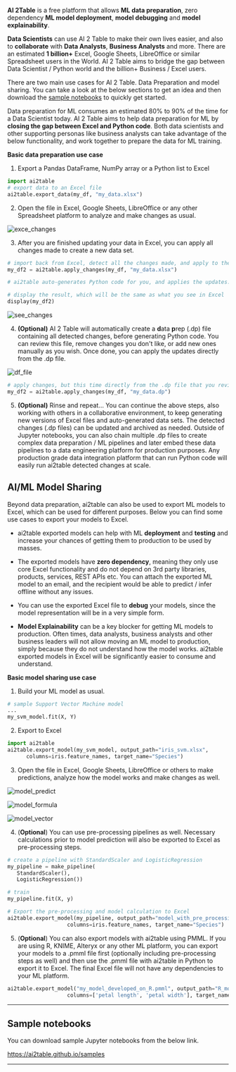 **AI 2Table** is a free platform that allows **ML data preparation**, zero dependency **ML model deployment**, **model debugging** and **model explainability**. 

**Data Scientists** can use AI 2 Table to make their own lives easier, and also to **collaborate** with **Data Analysts**, **Business Analysts** and more. There are an estimated **1 billion+** Excel, Google Sheets, LibreOffice or similar Spreadsheet users in the World. AI 2 Table aims to bridge the gap between Data Scientist / Python world and the billion+ Business / Excel users.  

There are two main use cases for AI 2 Table. Data Preparation and model sharing. You can take a look at the below sections to get an idea and then download the <a href="https://ai2table.github.io/samples/" target="_blank">sample notebooks</a> to quickly get started. 

Data preparation for ML consumes an estimated 80% to 90% of the time for a Data Scientist today. AI 2 Table aims to help data preparation for ML by **closing the gap between Excel and Python code**. Both data scientists and other supporting personas like business analysts can take advantage of the below functionality, and work together to prepare the data for ML training. 

**Basic data preparation use case**

1) Export a Pandas DataFrame, NumPy array or a Python list to Excel

```python
import ai2table
# export data to an Excel file
ai2table.export_data(my_df, "my_data.xlsx")
```


2) Open the file in Excel, Google Sheets, LibreOffice or any other Spreadsheet platform to analyze and make changes as usual. 

![exce_changes](img/excel_changes.png)





3) After you are finished updating your data in Excel, you can apply all changes made to create a new data set. 

```python
# import back from Excel, detect all the changes made, and apply to the Data Frame  
my_df2 = ai2table.apply_changes(my_df, "my_data.xlsx") 

# ai2table auto-generates Python code for you, and applies the updates..

# display the result, which will be the same as what you see in Excel
display(my_df2)
```

![see_changes](img/see_changes.png)





4) **(Optional)** AI 2 Table will automatically create a **d**ata **p**rep (.dp) file containing all detected changes, before generating Python code. You can review this file, remove changes you don't like, or add new ones manually as you wish. Once done, you can apply the updates directly from the .dp file. 

![df_file](img/dp_file.png)

```python
# apply changes, but this time directly from the .dp file that you reviewed / updated
my_df2 = ai2table.apply_changes(my_df, "my_data.dp")
```



5) **(Optional)** Rinse and repeat... You can continue the above steps, also working with others in a collaborative environment, to keep generating new versions of Excel files and auto-generated data sets. The detected changes (.dp files) can be updated and archived as needed. Outside of Jupyter notebooks, you can also chain multiple .dp files to create complex data preparation / ML pipelines and later embed these data pipelines to a data engineering platform for production purposes.  Any production grade data integration platform that can run Python code will easily run ai2table detected changes at scale.   


## AI/ML Model Sharing

Beyond data preparation, ai2table can also be used to export ML models to Excel, which can be used for different purposes. Below you can find some use cases to export your models to Excel. 

- ai2table exported models can help with ML **deployment** and **testing** and increase your chances of getting them to production to be used by masses.   

- The exported models have **zero dependency**, meaning they only use core Excel functionality and do not depend on 3rd party libraries, products, services, REST APIs etc. You can attach the exported ML model to an email, and the recipient would be able to predict / infer offline without any issues. 

- You can use the exported Excel file to **debug** your models, since the model representation will be in a very simple form. 

- **Model Explainability** can be a key blocker for getting ML models to production. Often times, data analysts, business analysts and other business leaders will not allow moving an ML model to production, simply because they do not understand how the model works. ai2table exported models in Excel will be significantly easier to consume and understand.

**Basic model sharing use case**

1) Build your ML model as usual. 

```Python
# sample Support Vector Machine model
...
my_svm_model.fit(X, Y)
```



2) Export to Excel 

```Python
import ai2table    
ai2table.export_model(my_svm_model, output_path="iris_svm.xlsx",
      columns=iris.feature_names, target_name="Species")
```



3) Open the file in Excel, Google Sheets, LibreOffice or others to make predictions, analyze how the model works and make changes as well.



![model_predict](img/model_predict.png)



![model_formula](img/model_formula.png)



![model_vector](img/model_vector.png)





4) (**Optional**) You can use pre-processing pipelines as well. Necessary calculations prior to model prediction will also be exported to Excel as pre-processing steps.   

```python
# create a pipeline with StandardScaler and LogisticRegression
my_pipeline = make_pipeline(
   StandardScaler(),
   LogisticRegression())

# train
my_pipeline.fit(X, y)

# Export the pre-processing and model calculation to Excel
ai2table.export_model(my_pipeline, output_path="model_with_pre_processing.xlsx",
                   columns=iris.feature_names, target_name="Species")
```

5) (**Optional**) You can also export models with ai2table using PMML. If you are using R, KNIME, Alteryx or any other ML platform, you can export your models to a .pmml file first (optionally including pre-processing steps as well) and then use the .pmml file with ai2table in Python to export it to Excel. The final Excel file will not have any dependencies to your ML platform. 

```python
ai2table.export_model("my_model_developed_on_R.pmml", output_path="R_model.xlsx",
                   columns=['petal length', 'petal width'], target_name="Species")
```



------

## Sample notebooks

You can download sample Jupyter notebooks from the below link. 

<a href="https://ai2table.github.io/samples/" target="_blank">https://ai2table.github.io/samples</a>

------
